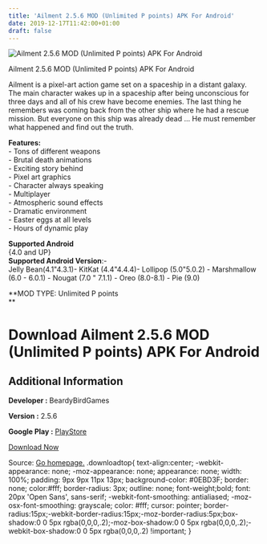 ```yaml
---
title: 'Ailment 2.5.6 MOD (Unlimited P points) APK For Android'
date: 2019-12-17T11:42:00+01:00
draft: false
---
```


![Ailment 2.5.6 MOD (Unlimited P points) APK For Android](https://i1.wp.com/apkhome.net/wp-content/uploads/2019/12/Ailment-2.5.6-MOD-Unlimited-P-points.png "Ailment 2.5.6 MOD (Unlimited P points) APK For Android")

  

Ailment 2.5.6 MOD (Unlimited P points) APK For Android

Ailment is a pixel-art action game set on a spaceship in a distant galaxy. The main character wakes up in a spaceship after being unconscious for three days and all of his crew have become enemies. The last thing he remembers was coming back from the other ship where he had a rescue mission. But everyone on this ship was already dead ... He must remember what happened and find out the truth.

**Features:**  
\- Tons of different weapons  
\- Brutal death animations  
\- Exciting story behind  
\- Pixel art graphics  
\- Character always speaking  
\- Multiplayer  
\- Atmospheric sound effects  
\- Dramatic environment  
\- Easter eggs at all levels  
\- Hours of dynamic play

**Supported Android**  
{4.0 and UP}  
**Supported Android Version**:-  
Jelly Bean(4.1"4.3.1)- KitKat (4.4"4.4.4)- Lollipop (5.0"5.0.2) - Marshmallow (6.0 - 6.0.1) - Nougat (7.0 " 7.1.1) - Oreo (8.0-8.1) - Pie (9.0)

**MOD TYPE: Unlimited P points  
**

Download Ailment 2.5.6 MOD (Unlimited P points) APK For Android
===============================================================

Additional Information
----------------------

**Developer :** BeardyBirdGames

**Version :** 2.5.6

**Google Play :** [PlayStore](https://play.google.com/store/apps/details?id=com.BeardyBird.Ailment)

  

[Download Now](https://store4app.co/post/ailment-2-5-6-mod-unlimited-p-points-apk-for-android_1576572563)

  
Source: [Go homepage.](https://store4app.co/post/ailment-2-5-6-mod-unlimited-p-points-apk-for-android_1576572563) .downloadtop{ text-align:center; -webkit-appearance: none; -moz-appearance: none; appearance: none; width: 100%; padding: 9px 9px 11px 13px; background-color: #0EBD3F; border: none; color:#fff; border-radius: 3px; outline: none; font-weight;bold; font: 20px 'Open Sans', sans-serif; -webkit-font-smoothing: antialiased; -moz-osx-font-smoothing: grayscale; color: #fff; cursor: pointer; border-radius:15px;-webkit-border-radius:15px;-moz-border-radius:5px;box-shadow:0 0 5px rgba(0,0,0,.2);-moz-box-shadow:0 0 5px rgba(0,0,0,.2);-webkit-box-shadow:0 0 5px rgba(0,0,0,.2) !important; }